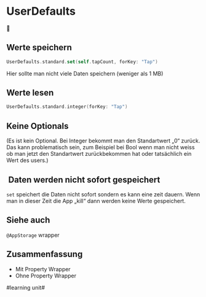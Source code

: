 # UserDefaults
💾

## Werte speichern

```swift
UserDefaults.standard.set(self.tapCount, forKey: "Tap")
```
Hier sollte man nicht viele Daten speichern (weniger als 1 MB)

## Werte lesen

```swift
UserDefaults.standard.integer(forKey: "Tap")
```

## Keine Optionals

(Es ist kein Optional. Bei Integer bekommt man den Standartwert „0“ zurück. Das kann problematisch sein, zum Beispiel bei Bool wenn man nicht weiss ob man jetzt den Standartwert zurückbekommen hat oder tatsächlich ein Wert des users.)

##  Daten werden nicht sofort gespeichert

`set` speichert die Daten nicht sofort sondern es kann eine zeit dauern. Wenn man in dieser Zeit die App „kill“ dann werden keine Werte gespeichert.

## Siehe auch

`@AppStorage` wrapper

## Zusammenfassung
- Mit Property Wrapper
- Ohne Property Wrapper

#learning unit#